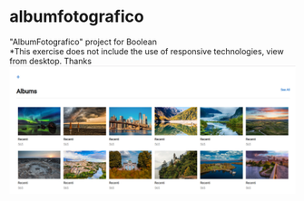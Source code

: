 # albumfotografico
"AlbumFotografico" project for Boolean <br>
*This exercise does not include the use of responsive technologies, view from desktop.
Thanks
<img src="8-obiettivo.png">

